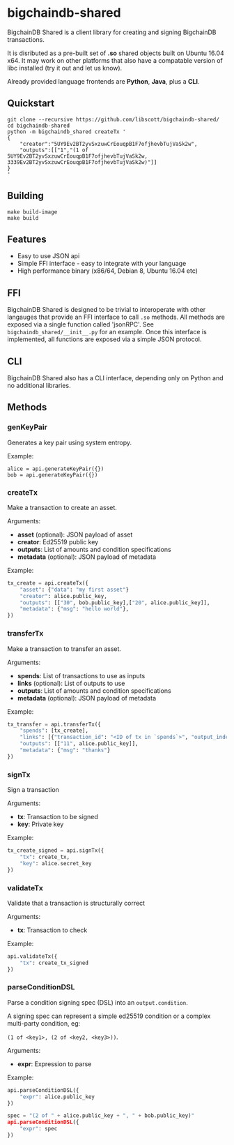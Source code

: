 # bigchaindb-shared

BigchainDB Shared is a client library for creating and signing BigchainDB transactions.

It is disributed as a pre-built set of **.so** shared objects built on Ubuntu 16.04 x64. It may work on other platforms that also have a compatable version of libc installed (try it out and let us know).

Already provided language frontends are **Python**, **Java**, plus a **CLI**.

## Quickstart

```shell
git clone --recursive https://github.com/libscott/bigchaindb-shared/
cd bigchaindb-shared
python -m bigchaindb_shared createTx '
{
    "creator":"5UY9Ev2BT2yvSxzuwCrEouqpB1F7ofjhevbTujVaSk2w",
    "outputs":[["1","(1 of 5UY9Ev2BT2yvSxzuwCrEouqpB1F7ofjhevbTujVaSk2w, 3339Ev2BT2yvSxzuwCrEouqpB1F7ofjhevbTujVaSk2w)"]]
}
'
```

## Building

```shell
make build-image
make build
```

## Features

* Easy to use JSON api
* Simple FFI interface - easy to integrate with your language
* High performance binary (x86/64, Debian 8, Ubuntu 16.04 etc)

## FFI

BigchainDB Shared is designed to be trivial to interoperate with other langauges that provide an FFI interface to call `.so` methods. All methods are exposed via a single function called 'jsonRPC'. See `bigchaindb_shared/__init__.py` for an example. Once this interface is implemented, all functions are exposed via a simple JSON protocol.

## CLI

BigchainDB Shared also has a CLI interface, depending only on Python and no additional libraries.

## Methods

### genKeyPair

Generates a key pair using system entropy.

Example: 

```python:
alice = api.generateKeyPair({})
bob = api.generateKeyPair({})
```

### createTx

Make a transaction to create an asset.

Arguments:

* **asset** (optional): JSON payload of asset
* **creator**: Ed25519 public key
* **outputs**: List of amounts and condition specifications
* **metadata** (optional): JSON payload of metadata

Example:

```python
tx_create = api.createTx({
    "asset": {"data": "my first asset"}
    "creator": alice.public_key,
    "outputs": [["30", bob.public_key],["20", alice.public_key]],
    "metadata": {"msg": "hello world"},
})
```

### transferTx

Make a transaction to transfer an asset.

Arguments:

* **spends**: List of transactions to use as inputs
* **links** (optional): List of outputs to use
* **outputs**: List of amounts and condition specifications
* **metadata** (optional): JSON payload of metadata

Example:

```python
tx_transfer = api.transferTx({
    "spends": [tx_create],
    "links": [{"transaction_id": "<ID of tx in `spends`>", "output_index": 1}],
    "outputs": [["11", alice.public_key]],
    "metadata": {"msg": "thanks"}
})
```

### signTx

Sign a transaction

Arguments:

* **tx**: Transaction to be signed
* **key**: Private key

Example:

```python
tx_create_signed = api.signTx({
    "tx": create_tx,
    "key": alice.secret_key
})
```

### validateTx

Validate that a transaction is structurally correct

Arguments:

* **tx**: Transaction to check

Example:

```python
api.validateTx({
    "tx": create_tx_signed
})
```

### parseConditionDSL

Parse a condition signing spec (DSL) into an `output.condition`.

A signing spec can represent a simple ed25519 condition or a complex multi-party condition, eg:

`(1 of <key1>, (2 of <key2, <key3>))`.

Arguments:

* **expr**: Expression to parse

Example:
```python
api.parseConditionDSL({
    "expr": alice.public_key
})

spec = "(2 of " + alice.public_key + ", " + bob.public_key)"
api.parseConditionDSL({
    "expr": spec
})
